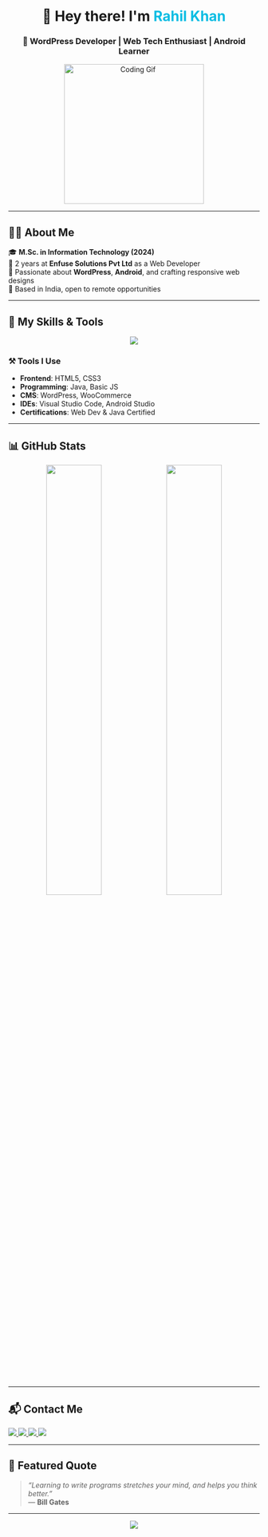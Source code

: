 <!-- GitHub Profile README: Rahil Khan -->

<h1 align="center">👋 Hey there! I'm <span style="color:#0abde3">Rahil Khan</span></h1>
<h3 align="center">🚀 WordPress Developer | Web Tech Enthusiast | Android Learner</h3>

<p align="center">
  <img src="https://media.giphy.com/media/qgQUggAC3Pfv687qPC/giphy.gif" width="280" alt="Coding Gif" />
</p>

---

## 🧑‍💻 About Me

🎓 **M.Sc. in Information Technology (2024)**  
💼 2 years at **Enfuse Solutions Pvt Ltd** as a Web Developer  
🧠 Passionate about **WordPress**, **Android**, and crafting responsive web designs  
📍 Based in India, open to remote opportunities  

---

## 🚀 My Skills & Tools

<p align="center">
  <img src="https://skillicons.dev/icons?i=html,css,java,wordpress,androidstudio,vscode,git" />
</p>

### ⚒️ Tools I Use

- **Frontend**: HTML5, CSS3  
- **Programming**: Java, Basic JS  
- **CMS**: WordPress, WooCommerce  
- **IDEs**: Visual Studio Code, Android Studio  
- **Certifications**: Web Dev & Java Certified  

---

## 📊 GitHub Stats

<p align="center">
  <img src="https://github-readme-stats.vercel.app/api?username=rahilkhan-dev&show_icons=true&theme=radical" width="47%" />
  <img src="https://github-readme-streak-stats.herokuapp.com?user=rahilkhan-dev&theme=radical" width="47%" />
</p>

---

## 📬 Contact Me

<p align="left">
  <a href="mailto:rahilkhan@example.com" target="_blank">
    <img src="https://img.shields.io/badge/Gmail-D14836?style=for-the-badge&logo=gmail&logoColor=white" />
  </a>
  <a href="https://www.linkedin.com/feed/" target="_blank">
    <img src="https://img.shields.io/badge/LinkedIn-0077B5?style=for-the-badge&logo=linkedin&logoColor=white" />
  </a>
  <a href="https://www.hackerrank.com/dashboard" target="_blank">
    <img src="https://img.shields.io/badge/HackerRank-2EC866?style=for-the-badge&logo=hackerrank&logoColor=white" />
  </a>
  <a href="https://www.naukri.com/" target="_blank">
    <img src="https://img.shields.io/badge/Naukri-0054A6?style=for-the-badge&logo=naukri&logoColor=white" />
  </a>
</p>

---

## 🌟 Featured Quote

> _“Learning to write programs stretches your mind, and helps you think better.”_  
> — **Bill Gates**

---

<p align="center">
  <img src="https://capsule-render.vercel.app/api?type=waving&color=0abde3&height=150&section=footer" />
</p>

